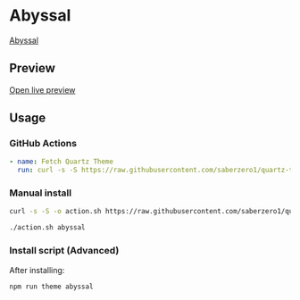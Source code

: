 # Abyssal

[Abyssal](#)

## Preview

[Open live preview](https://quartz-themes.github.io/abyssal/)

## Usage

### GitHub Actions

```yaml
- name: Fetch Quartz Theme
  run: curl -s -S https://raw.githubusercontent.com/saberzero1/quartz-themes/master/action.sh | bash -s -- abyssal
```

### Manual install

```bash
curl -s -S -o action.sh https://raw.githubusercontent.com/saberzero1/quartz-themes/master/action.sh

./action.sh abyssal
```

### Install script (Advanced)

After installing:

```bash
npm run theme abyssal
```
